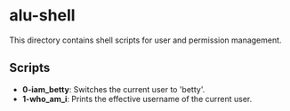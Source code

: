 # alu-shell

This directory contains shell scripts for user and permission management.

## Scripts

- **0-iam_betty**: Switches the current user to 'betty'.
- **1-who_am_i**: Prints the effective username of the current user.

